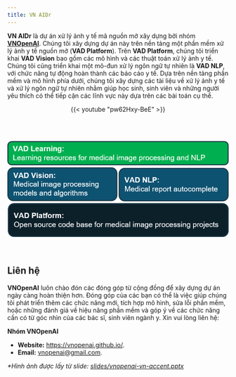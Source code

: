 ```yaml
---
title: VN AIDr
---
```


**VN AIDr** là dự án xử lý ảnh y tế mã nguồn mở xây dựng bởi nhóm **[VNOpenAI](https://vnopenai.github.io/)**. Chúng tôi xây dựng dự án này trên nền tảng một phần mềm xử lý ảnh y tế nguồn mở (**VAD Platform**). Trên **VAD Platform**, chúng tôi triển khai **VAD Vision** bao gồm các mô hình và các thuật toán xử lý ảnh y tế. Chúng tôi cũng triển khai một mô-đun xử lý ngôn ngữ tự nhiên là **VAD NLP**, với chức năng tự động hoàn thành các báo cáo y tế. Dựa trên nền tảng phần mềm và mô hình phía dưới, chúng tôi xây dựng các tài liệu về xử lý ảnh y tế và xử lý ngôn ngữ tự nhiên nhằm giúp học sinh, sinh viên và những người yêu thích có thể tiếp cận các lĩnh vực này dựa trên các bài toán cụ thể.


<div style="text-align: center; margin-bottom: 1rem; max-width: 40rem; margin-left: auto; margin-right: auto;">
    <!-- <img src="https://raw.githubusercontent.com/VNOpenAI/vn-aidr/master/screenshots/screen.png" style="width: 40rem; border-radius: 0.5rem;"> -->
    {{< youtube "pw62Hxy-BeE" >}}
</div>


<img alt="Submodules" src="modules.png" style="margin-left: auto; margin-right: auto; width: 40rem; margin-top: 4rem; margin-bottom: 4rem; display: block;">

<p style="font-weight: bold; text-align: center"></p>

## Liên hệ

**VNOpenAI** luôn chào đón các đóng góp từ cộng đồng để xây dựng dự án ngày càng hoàn thiện hơn. Đóng góp của các bạn có thể là việc giúp chúng tôi phát triển thêm các chức năng mới, tích hợp mô hình, sửa lỗi phần mềm, hoặc những đánh giá về hiệu năng phần mềm và góp ý về các chức năng cần có từ góc nhìn của các bác sĩ, sinh viên ngành y. Xin vui lòng liên hệ:

**Nhóm VNOpenAI**

- **Website:** <https://vnopenai.github.io/>.
- **Email:** vnopenai@gmail.com.


*\*Hình ảnh được lấy từ slide: [slides/vnopenai-vn-accent.pptx](/slides/vnopenai-vn-accent.pptx)*

